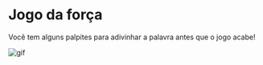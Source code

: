 # Jogo da força

Você tem alguns palpites para adivinhar a palavra antes que o jogo acabe!

![gif](https://media4.giphy.com/media/v1.Y2lkPTc5MGI3NjExYTVjMjhlbTNobnM2MnFmbmdrdHdmM2xoZ2Jzb2JweG11ZHFpZmZzcSZlcD12MV9pbnRlcm5hbF9naWZfYnlfaWQmY3Q9Zw/4ib9SmLu9yRfNK64dD/giphy.gif)
